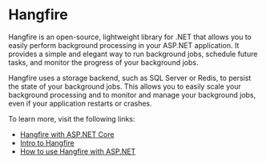 # Hangfire

Hangfire is an open-source, lightweight library for .NET that allows you to easily perform background processing in your ASP.NET application. It provides a simple and elegant way to run background jobs, schedule future tasks, and monitor the progress of your background jobs.

Hangfire uses a storage backend, such as SQL Server or Redis, to persist the state of your background jobs. This allows you to easily scale your background processing and to monitor and manage your background jobs, even if your application restarts or crashes.

To learn more, visit the following links:

- [Hangfire with ASP.NET Core](https://code-maze.com/hangfire-with-asp-net-core/)
- [Intro to Hangfire](https://www.partech.nl/nl/publicaties/2021/05/a-beginners-guide-to-hangfire)
- [How to use Hangfire with ASP.NET](https://blog.christian-schou.dk/how-to-use-hangfire-with-asp-net-core-5-0-api/)